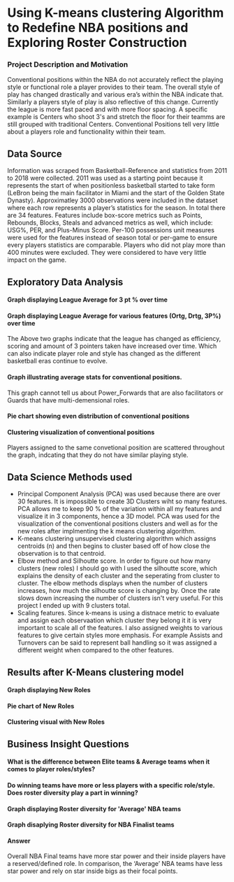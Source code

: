 # Using K-means clustering Algorithm to Redefine NBA positions and Exploring Roster Construction
### Project Description and Motivation 
Conventional positions within the NBA do not accurately reflect the playing style or functional role a player provides to their team. The overall style of play has changed drastically and various era’s within the NBA indicate that. Similarly a players style of play is also reflective of this change. Currently the league is more fast paced and with more floor spacing. A specific example is Centers who shoot 3's and stretch the floor for their teamms are still grouped with traditional Centers. Conventional Positions tell very little about a players role and functionality within their team.  

## **Data Source** 
Information was scraped from Basketball-Reference and statistics from 2011 to 2018 were collected. 2011 was used as a starting point because it represents the start of when positionless basketball started to take form (LeBron being the main facilitator in Miami and the start of the Golden State Dynasty). Approximatley 3000 observations were included in the dataset where each row represents a player’s statistics for the season. 
In total there are 34 features. Features include box-score metrics such as Points, Rebounds, Blocks, Steals and advanced metrics as well, which include: USG%, PER, and Plus-Minus Score. 
Per-100 possessions unit measures were  used for the features instead of season total or per-game to ensure every players statistics are comparable. 
Players who did not play more than 400 minutes were excluded. They were considered to have very little impact on the game.   

## **Exploratory Data Analysis**

#### Graph displaying League Average for 3 pt % over time  

#### Graph displaying League Average for various features (Ortg, Drtg, 3P%) over time

The Above two graphs indicate that the league has changed as efficiency, scoring and amount of 3 pointers taken have increased over time. Which can also indicate player role and style has changed as the different basketball eras continue to evolve.  

#### Graph illustrating average stats for conventional positions. 

This graph cannot tell us about Power_Forwards that are also facilitators or Guards that have multi-demensional roles. 

#### Pie chart showing even distribution of conventional positions

#### Clustering visualization of conventional positions 

Players assigned to the same convetional position are scattered throughout the graph, indcating that they do not have similar playing style.

## **Data Science Methods used**
* Principal Component Analysis (PCA) was used because there are over 30 features. It is impossible to create 3D Clusters wiht so many features. PCA allows me to keep 90 % of the variation within all my features and visualize it in 3 components, hence a 3D model. PCA was used for the visualization of the conventional positions clusters and well as for the new roles after implmenting the k means clustering algorithm.    
* K-means clustering unsupervised clustering algorithm which assigns centroids (n) and then begins to cluster based off of how close the observation is to that centroid. 
* Elbow method and Silhoutte score. In order to figure out how many clusters (new roles) I should go with I used the silhoutte score, which explains the density of each cluster and the seperating from cluster to cluster. The elbow methods displays when the number of clusters increases, how much the silhoutte score is changing by. Once the rate slows down increasing the number of clusters isn't very useful. For this project I ended up with 9 clusters total.  
* Scaling features. Since k-means is using a distnace metric to evaluate and assign each observaation which cluster they belong it it is very important to scale all of the features. I also assigned weights to various features to give certain styles more emphasis. For example Assists and Turnovers can be said to represent ball handling so it was assigned a different weight when compared to the other features.  

## **Results after K-Means clustering model** 

#### Graph displaying New Roles

#### Pie chart of New Roles 

#### Clustering visual with New Roles

## **Business Insight Questions**

#### What is the difference between Elite teams  &  Average teams when it comes to player roles/styles?

#### Do winning teams have more or less players with a specific role/style. Does roster diversity play a part in winning?

#### Graph displaying Roster diversity for 'Average' NBA teams 

#### Graph disaplying Roster diversity for NBA Finalist teams 

#### Answer 
Overall NBA Final teams have more star power and their inside players have a reserved/defined role. In comparison, the ‘Average’ NBA teams have less star power and rely on star inside bigs as their focal points.


